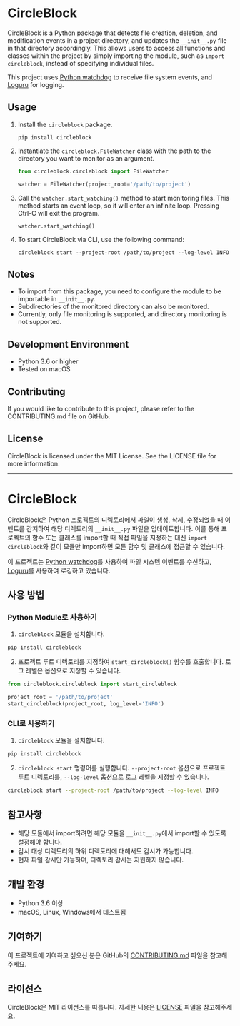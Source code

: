 # CircleBlock

CircleBlock is a Python package that detects file creation, deletion, and modification events in a project directory, and updates the `__init__.py` file in that directory accordingly. This allows users to access all functions and classes within the project by simply importing the module, such as `import circleblock`, instead of specifying individual files.

This project uses [Python watchdog](https://pypi.org/project/watchdog/) to receive file system events, and [Loguru](https://github.com/Delgan/loguru) for logging.

## Usage

1. Install the `circleblock` package.
   ```
   pip install circleblock
   ```

2. Instantiate the `circleblock.FileWatcher` class with the path to the directory you want to monitor as an argument.
   ```python
   from circleblock.circleblock import FileWatcher

   watcher = FileWatcher(project_root='/path/to/project')
   ```

3. Call the `watcher.start_watching()` method to start monitoring files. This method starts an event loop, so it will enter an infinite loop. Pressing Ctrl-C will exit the program.
   ```
   watcher.start_watching()
   ```

4. To start CircleBlock via CLI, use the following command:
   ```
   circleblock start --project-root /path/to/project --log-level INFO
   ```

## Notes

- To import from this package, you need to configure the module to be importable in `__init__.py`.
- Subdirectories of the monitored directory can also be monitored.
- Currently, only file monitoring is supported, and directory monitoring is not supported.

## Development Environment
- Python 3.6 or higher
- Tested on macOS

## Contributing
If you would like to contribute to this project, please refer to the CONTRIBUTING.md file on GitHub.

## License
CircleBlock is licensed under the MIT License. See the LICENSE file for more information.

---

# CircleBlock

CircleBlock은 Python 프로젝트의 디렉토리에서 파일이 생성, 삭제, 수정되었을 때 이벤트를 감지하여 해당 디렉토리의 `__init__.py` 파일을 업데이트합니다. 이를 통해 프로젝트의 함수 또는 클래스를 import할 때 직접 파일을 지정하는 대신 `import circleblock`와 같이 모듈만 import하면 모든 함수 및 클래스에 접근할 수 있습니다. 

이 프로젝트는 [Python watchdog](https://pypi.org/project/watchdog/)를 사용하여 파일 시스템 이벤트를 수신하고, [Loguru](https://github.com/Delgan/loguru)를 사용하여 로깅하고 있습니다.

## 사용 방법

### Python Module로 사용하기

1. `circleblock` 모듈을 설치합니다.
```
pip install circleblock
```

2. 프로젝트 루트 디렉토리를 지정하여 `start_circleblock()` 함수를 호출합니다. 로그 레벨은 옵션으로 지정할 수 있습니다.

```python
from circleblock.circleblock import start_circleblock

project_root = '/path/to/project'
start_circleblock(project_root, log_level='INFO')
```

### CLI로 사용하기

1. `circleblock` 모듈을 설치합니다.
```
pip install circleblock
```

2. `circleblock start` 명령어를 실행합니다. `--project-root` 옵션으로 프로젝트 루트 디렉토리를, `--log-level` 옵션으로 로그 레벨을 지정할 수 있습니다. 
```sh
circleblock start --project-root /path/to/project --log-level INFO
```

## 참고사항

- 해당 모듈에서 import하려면 해당 모듈을 `__init__.py`에서 import할 수 있도록 설정해야 합니다.
- 감시 대상 디렉토리의 하위 디렉토리에 대해서도 감시가 가능합니다.
- 현재 파일 감시만 가능하며, 디렉토리 감시는 지원하지 않습니다.

## 개발 환경

- Python 3.6 이상
- macOS, Linux, Windows에서 테스트됨

## 기여하기

이 프로젝트에 기여하고 싶으신 분은 GitHub의 [CONTRIBUTING.md](./CONTRIBUTING.md) 파일을 참고해주세요.

## 라이선스

CircleBlock은 MIT 라이선스를 따릅니다. 자세한 내용은 [LICENSE](./LICENSE) 파일을 참고해주세요.

